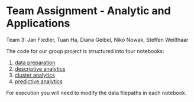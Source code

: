 # Team Assignment - Analytic and Applications

Team 3: Jan Fiedler, Tuan Ha, Diana Geibel, Niko Nowak, Steffen Weißhaar

The code for our group project is structured into four notebooks:

1. [data preparation](Abgabe/part_1_data_preparation.ipynb)
2. [descriptive analytics](Abgabe/part_2_descriptive_analysis.ipynb)
3. [cluster analytics](Abgabe/part_3_cluster_analysis.ipynb)
4. [predictive analytics](Abgabe/part_4_predictive_analysis.ipynb)

For execution you will need to modify the data filepaths in each notebook.

